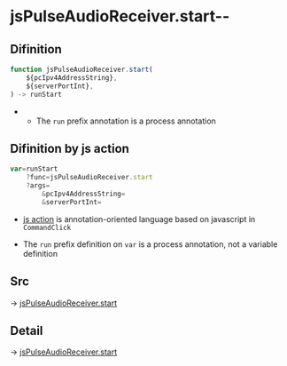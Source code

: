 # jsPulseAudioReceiver.start--

## Difinition

```js.js
function jsPulseAudioReceiver.start(
	${pcIpv4AddressString},
	${serverPortInt},
) -> runStart
```

- - The `run` prefix annotation is a process annotation


## Difinition by js action

```js.js
var=runStart
	?func=jsPulseAudioReceiver.start
	?args=
		&pcIpv4AddressString=
		&serverPortInt=
```

- [js action](#) is annotation-oriented language based on javascript in `CommandClick`

- The `run` prefix definition on `var` is a process annotation, not a variable definition

## Src

-> [jsPulseAudioReceiver.start](https://github.com/puutaro/CommandClick/blob/master/app/src/main/java/com/puutaro/commandclick/fragment_lib/terminal_fragment/js_interface/JsPulseAudioReceiver.kt#L21)

## Detail

-> [jsPulseAudioReceiver.start](https://github.com/puutaro/CommandClick/blob/master/md/developer/js_interface/details/JsPulseAudioReceiver/start.md)
